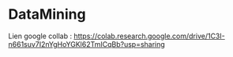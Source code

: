# DataMining

Lien google collab : https://colab.research.google.com/drive/1C3I-n661suv7I2nYgHoYGKl62TmICqBb?usp=sharing
